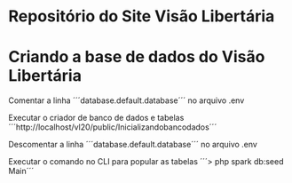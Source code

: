 # Repositório do Site Visão Libertária

# Criando a base de dados do Visão Libertária

Comentar a linha ´´´database.default.database´´´ no arquivo .env

Executar o criador de banco de dados e tabelas ´´´http://localhost/vl20/public/Inicializandobancodados´´´

Descomentar a linha ´´´database.default.database´´´ no arquivo .env

Executar o comando no CLI para popular as tabelas
´´´> php spark db:seed Main´´´